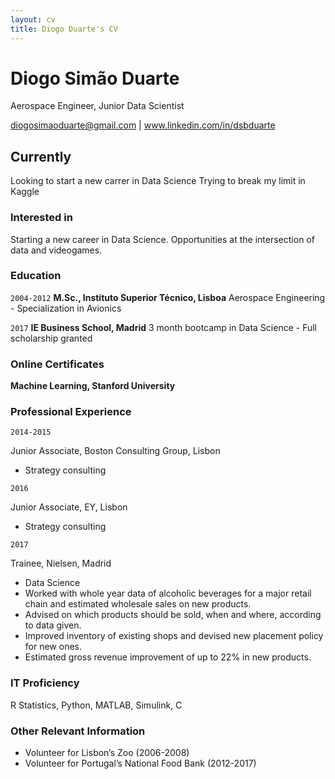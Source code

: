 ```yaml
---
layout: cv
title: Diogo Duarte's CV
---
```

# Diogo Simão Duarte
Aerospace Engineer, Junior Data Scientist

<div id="webaddress">
<a href="diogosimaoduarte@gmail.com">diogosimaoduarte@gmail.com</a>
  | <a href="www.linkedin.com/in/dsbduarte">www.linkedin.com/in/dsbduarte</a>
</div>


## Currently

Looking to start a new carrer in Data Science
Trying to break my limit in Kaggle

### Interested in

Starting a new career in Data Science.
Opportunities at the intersection of data and videogames.


### Education

`2004-2012`
__M.Sc., Instituto Superior Técnico, Lisboa__
Aerospace Engineering - Specialization in Avionics

`2017`
__IE Business School, Madrid__
3 month bootcamp in Data Science - Full scholarship granted


### Online Certificates
__Machine Learning, Stanford University__



### Professional Experience

`2014-2015`

Junior Associate, Boston Consulting Group, Lisbon
- Strategy consulting

`2016`

Junior Associate, EY, Lisbon
- Strategy consulting

`2017`

Trainee, Nielsen, Madrid
- Data Science
- Worked with whole year data of alcoholic beverages for a major retail chain and estimated wholesale sales on new products.
- Advised on which products should be sold, when and where, according to data given.
- Improved inventory of existing shops and devised new placement policy for new ones.
- Estimated gross revenue improvement of up to 22% in new products.

### IT Proficiency
R Statistics, Python, MATLAB, Simulink, C

### Other Relevant Information

- Volunteer for Lisbon’s Zoo (2006-2008)
- Volunteer for Portugal’s National Food Bank (2012-2017)
